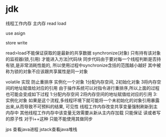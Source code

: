 # jdk
线程工作内存 主内存
read
load

use
asign

store
write

read>load不能保证获取的是最新的共享数据
synchronize(对象) 只有持有该对象的监视器(锁,引用) 才能进入方法|代码块
同步代码由于要对每一个线程判断是否持有锁,是非常消耗性能的,
所以使用过程中synchronize含括的范围越小越好
其中被称为锁的对象不应该跟共享属性是同一对象

volatile
实现
防止重排序
实例化一个对象 
1分配内存空间,
2初始化对象
3将内存空间的地址赋值给对应的引用
由于操作系统可以对指令进行重排序,所以上面的过程也可能会变成如下过程
1:分配内存空间
2将内存空间的地址赋值给对应的引用
3:实例化对象
如果是这个流程,多线程环境下就可能将一个未初始化的对象引用暴露出来,从而导致不可预料的结果,
可见性
线程工作内存改变共享变量强制刷新到主内存中
其他线程工作内存中该变量无效需要从新从主内存加载
只能保证 读或者写的原子性 对于i++这种 只能不能使用其做同步

jps 查看java进程
jstack查看java堆栈